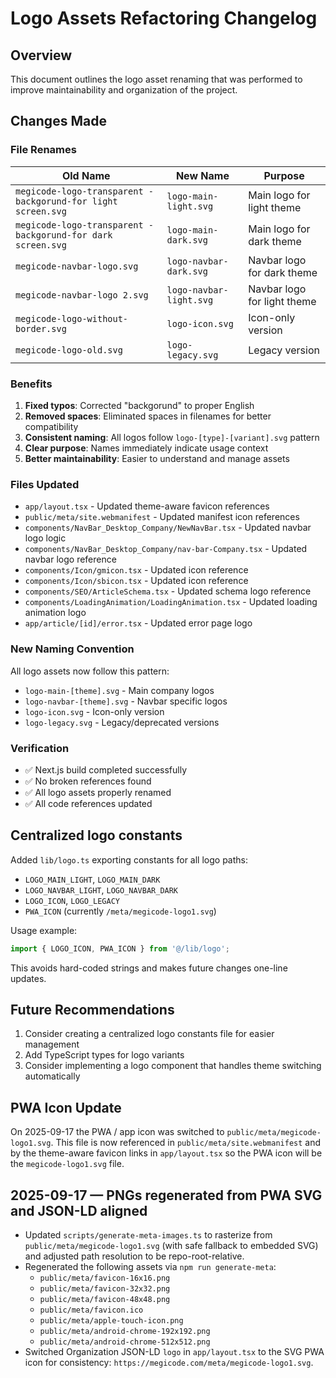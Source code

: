 # Logo Assets Refactoring Changelog

## Overview
This document outlines the logo asset renaming that was performed to improve maintainability and organization of the project.

## Changes Made

### File Renames
| Old Name | New Name | Purpose |
|----------|----------|---------|
| `megicode-logo-transparent -backgorund-for light screen.svg` | `logo-main-light.svg` | Main logo for light theme |
| `megicode-logo-transparent -backgorund-for dark screen.svg` | `logo-main-dark.svg` | Main logo for dark theme |
| `megicode-navbar-logo.svg` | `logo-navbar-dark.svg` | Navbar logo for dark theme |
| `megicode-navbar-logo 2.svg` | `logo-navbar-light.svg` | Navbar logo for light theme |
| `megicode-logo-without-border.svg` | `logo-icon.svg` | Icon-only version |
| `megicode-logo-old.svg` | `logo-legacy.svg` | Legacy version |

### Benefits
1. **Fixed typos**: Corrected "backgorund" to proper English
2. **Removed spaces**: Eliminated spaces in filenames for better compatibility
3. **Consistent naming**: All logos follow `logo-[type]-[variant].svg` pattern
4. **Clear purpose**: Names immediately indicate usage context
5. **Better maintainability**: Easier to understand and manage assets

### Files Updated
- `app/layout.tsx` - Updated theme-aware favicon references
- `public/meta/site.webmanifest` - Updated manifest icon references
- `components/NavBar_Desktop_Company/NewNavBar.tsx` - Updated navbar logo logic
- `components/NavBar_Desktop_Company/nav-bar-Company.tsx` - Updated navbar logo reference
- `components/Icon/gmicon.tsx` - Updated icon reference
- `components/Icon/sbicon.tsx` - Updated icon reference
- `components/SEO/ArticleSchema.tsx` - Updated schema logo reference
- `components/LoadingAnimation/LoadingAnimation.tsx` - Updated loading animation logo
- `app/article/[id]/error.tsx` - Updated error page logo

### New Naming Convention
All logo assets now follow this pattern:
- `logo-main-[theme].svg` - Main company logos
- `logo-navbar-[theme].svg` - Navbar specific logos
- `logo-icon.svg` - Icon-only version
- `logo-legacy.svg` - Legacy/deprecated versions

### Verification
- ✅ Next.js build completed successfully
- ✅ No broken references found
- ✅ All logo assets properly renamed
- ✅ All code references updated

## Centralized logo constants

Added `lib/logo.ts` exporting constants for all logo paths:

- `LOGO_MAIN_LIGHT`, `LOGO_MAIN_DARK`
- `LOGO_NAVBAR_LIGHT`, `LOGO_NAVBAR_DARK`
- `LOGO_ICON`, `LOGO_LEGACY`
- `PWA_ICON` (currently `/meta/megicode-logo1.svg`)

Usage example:

```ts
import { LOGO_ICON, PWA_ICON } from '@/lib/logo';
```

This avoids hard-coded strings and makes future changes one-line updates.

## Future Recommendations
1. Consider creating a centralized logo constants file for easier management
2. Add TypeScript types for logo variants
3. Consider implementing a logo component that handles theme switching automatically

## PWA Icon Update
On 2025-09-17 the PWA / app icon was switched to `public/meta/megicode-logo1.svg`.
This file is now referenced in `public/meta/site.webmanifest` and by the theme-aware
favicon links in `app/layout.tsx` so the PWA icon will be the `megicode-logo1.svg` file.

## 2025-09-17 — PNGs regenerated from PWA SVG and JSON-LD aligned

- Updated `scripts/generate-meta-images.ts` to rasterize from `public/meta/megicode-logo1.svg` (with safe fallback to embedded SVG) and adjusted path resolution to be repo-root-relative.
- Regenerated the following assets via `npm run generate-meta`:
	- `public/meta/favicon-16x16.png`
	- `public/meta/favicon-32x32.png`
	- `public/meta/favicon-48x48.png`
	- `public/meta/favicon.ico`
	- `public/meta/apple-touch-icon.png`
	- `public/meta/android-chrome-192x192.png`
	- `public/meta/android-chrome-512x512.png`
- Switched Organization JSON-LD `logo` in `app/layout.tsx` to the SVG PWA icon for consistency: `https://megicode.com/meta/megicode-logo1.svg`.
